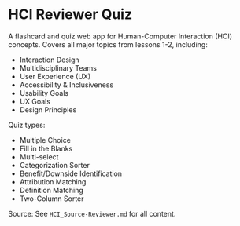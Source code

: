 # HCI Reviewer Quiz

A flashcard and quiz web app for Human-Computer Interaction (HCI) concepts. Covers all major topics from lessons 1-2, including:
- Interaction Design
- Multidisciplinary Teams
- User Experience (UX)
- Accessibility & Inclusiveness
- Usability Goals
- UX Goals
- Design Principles

Quiz types:
- Multiple Choice
- Fill in the Blanks
- Multi-select
- Categorization Sorter
- Benefit/Downside Identification
- Attribution Matching
- Definition Matching
- Two-Column Sorter

Source: See `HCI_Source-Reviewer.md` for all content.
